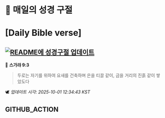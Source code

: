# 🙏 매일의 성경 구절
# [Daily Bible verse]
## [![README에 성경구절 업데이트](https://github.com/DONGSUKA/first_test/actions/workflows/update-readme-bible.yml/badge.svg)](https://github.com/DONGSUKA/first_test/actions/workflows/update-readme-bible.yml)
<!-- START_BIBLE_VERSE -->
📖 **스가랴 9:3**
> 두로는 자기를 위하여 요새를 건축하며 은을 티끌 같이, 금을 거리의 진흙 같이 쌓았도다

🕊️ _업데이트 시각: 2025-10-01 12:34:43 KST_
  <!-- END_BIBLE_VERSE -->
## GITHUB_ACTION
